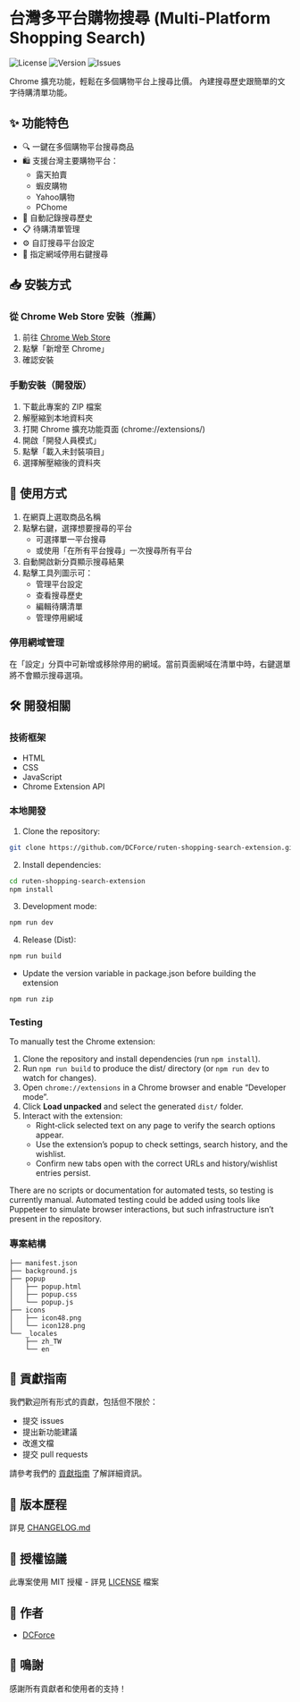 # 台灣多平台購物搜尋 (Multi-Platform Shopping Search)

![License](https://img.shields.io/github/license/DCForce/ruten-shopping-search-extension)
![Version](https://img.shields.io/github/v/release/DCForce/ruten-shopping-search-extension)
![Issues](https://img.shields.io/github/issues/DCForce/ruten-shopping-search-extension)

Chrome 擴充功能，輕鬆在多個購物平台上搜尋比價。
內建搜尋歷史跟簡單的文字待購清單功能。


## ✨ 功能特色

- 🔍 一鍵在多個購物平台搜尋商品
- 🛍️ 支援台灣主要購物平台：
  - 露天拍賣
  - 蝦皮購物
  - Yahoo購物
  - PChome
- 📝 自動記錄搜尋歷史
- 📋 待購清單管理
- ⚙️ 自訂搜尋平台設定
- 🚫 指定網域停用右鍵搜尋

## 📥 安裝方式

### 從 Chrome Web Store 安裝（推薦）

1. 前往 [Chrome Web Store](https://chromewebstore.google.com/detail/cpgmdkgicjdjfpaenckloocokjbmibai)
2. 點擊「新增至 Chrome」
3. 確認安裝

### 手動安裝（開發版）

1. 下載此專案的 ZIP 檔案
2. 解壓縮到本地資料夾
3. 打開 Chrome 擴充功能頁面 (chrome://extensions/)
4. 開啟「開發人員模式」
5. 點擊「載入未封裝項目」
6. 選擇解壓縮後的資料夾

## 🚀 使用方式

1. 在網頁上選取商品名稱
2. 點擊右鍵，選擇想要搜尋的平台
   - 可選擇單一平台搜尋
   - 或使用「在所有平台搜尋」一次搜尋所有平台
3. 自動開啟新分頁顯示搜尋結果
4. 點擊工具列圖示可：
   - 管理平台設定
   - 查看搜尋歷史
   - 編輯待購清單
   - 管理停用網域

### 停用網域管理
在「設定」分頁中可新增或移除停用的網域。當前頁面網域在清單中時，右鍵選單將不會顯示搜尋選項。

## 🛠️ 開發相關

### 技術框架

- HTML
- CSS
- JavaScript
- Chrome Extension API

### 本地開發

1. Clone the repository:
```bash
git clone https://github.com/DCForce/ruten-shopping-search-extension.git
```

2. Install dependencies:
```bash
cd ruten-shopping-search-extension
npm install
```

3. Development mode:
```bash
npm run dev
```

4. Release (Dist):
```bash
npm run build
```
- Update the version variable in package.json before building the extension

```bash
npm run zip
```

### Testing
To manually test the Chrome extension:
1. Clone the repository and install dependencies (run ```npm install```).
2. Run ```npm run build``` to produce the dist/ directory (or ```npm run dev``` to watch for changes).
3. Open ```chrome://extensions``` in a Chrome browser and enable “Developer mode”.
4. Click **Load unpacked** and select the generated ```dist/``` folder.
5. Interact with the extension:
   - Right‑click selected text on any page to verify the search options appear.
   - Use the extension’s popup to check settings, search history, and the wishlist.
   - Confirm new tabs open with the correct URLs and history/wishlist entries persist.

There are no scripts or documentation for automated tests, so testing is currently manual. Automated testing could be added using tools like Puppeteer to simulate browser interactions, but such infrastructure isn’t present in the repository.


### 專案結構

```
├── manifest.json
├── background.js
├── popup
│   ├── popup.html
│   ├── popup.css
│   └── popup.js
├── icons
│   ├── icon48.png
│   └── icon128.png
└── _locales
    ├── zh_TW
    └── en
```

## 🤝 貢獻指南

我們歡迎所有形式的貢獻，包括但不限於：

- 提交 issues
- 提出新功能建議
- 改進文檔
- 提交 pull requests

請參考我們的 [貢獻指南](CONTRIBUTING.md) 了解詳細資訊。

## 📄 版本歷程

詳見 [CHANGELOG.md](CHANGELOG.md)

## 📜 授權協議

此專案使用 MIT 授權 - 詳見 [LICENSE](LICENSE) 檔案

## 👥 作者

- [DCForce](https://github.com/DCForce)

## 🙏 鳴謝

感謝所有貢獻者和使用者的支持！

